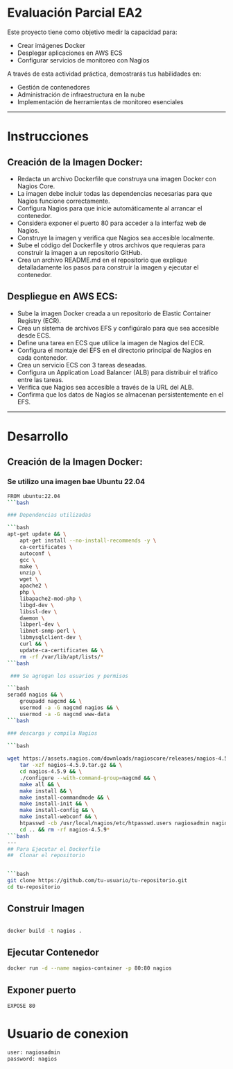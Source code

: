 # Evaluación Parcial EA2

Este proyecto tiene como objetivo medir la capacidad para:

+ Crear imágenes Docker
+ Desplegar aplicaciones en AWS ECS
+ Configurar servicios de monitoreo con Nagios

A través de esta actividad práctica, demostrarás tus habilidades en:

+ Gestión de contenedores
+ Administración de infraestructura en la nube
+ Implementación de herramientas de monitoreo esenciales

---
# Instrucciones
## Creación de la Imagen Docker: 

+ Redacta un archivo Dockerfile que construya una imagen Docker con Nagios Core. 
+ La imagen debe incluir todas las dependencias necesarias para que Nagios funcione correctamente. 
+ Configura Nagios para que inicie automáticamente al arrancar el contenedor. 
+ Considera exponer el puerto 80 para acceder a la interfaz web de Nagios. 
+ Construye la imagen y verifica que Nagios sea accesible localmente. 
+ Sube el código del Dockerfile y otros archivos que requieras para construir la imagen a un repositorio GitHub. 
+ Crea un archivo README.md en el repositorio que explique detalladamente los pasos para construir la imagen y ejecutar el contenedor. 

## Despliegue en AWS ECS: 

+ Sube la imagen Docker creada a un repositorio de Elastic Container Registry (ECR). 
+ Crea un sistema de archivos EFS y configúralo para que sea accesible desde ECS. 
+ Define una tarea en ECS que utilice la imagen de Nagios del ECR. 
+ Configura el montaje del EFS en el directorio principal de Nagios en cada contenedor. 
+ Crea un servicio ECS con 3 tareas deseadas. 
+ Configura un Application Load Balancer (ALB) para distribuir el tráfico entre las tareas. 
+ Verifica que Nagios sea accesible a través de la URL del ALB. 
+ Confirma que los datos de Nagios se almacenan persistentemente en el EFS. 

---
# Desarrollo


## Creación de la Imagen Docker: 

### Se utilizo una imagen bae Ubuntu 22.04

```bash
FROM ubuntu:22.04
```bash

### Dependencias utilizadas

```bash
apt-get update && \
    apt-get install --no-install-recommends -y \
    ca-certificates \
    autoconf \
    gcc \
    make \
    unzip \
    wget \
    apache2 \
    php \
    libapache2-mod-php \
    libgd-dev \
    libssl-dev \
    daemon \
    libperl-dev \
    libnet-snmp-perl \
    libmysqlclient-dev \
    curl && \
    update-ca-certificates && \
    rm -rf /var/lib/apt/lists/*
```bash

 ### Se agregan los usuarios y permisos

```bash
seradd nagios && \
    groupadd nagcmd && \
    usermod -a -G nagcmd nagios && \
    usermod -a -G nagcmd www-data
```bash

### descarga y compila Nagios
 
```bash

wget https://assets.nagios.com/downloads/nagioscore/releases/nagios-4.5.9.tar.gz && \
    tar -xzf nagios-4.5.9.tar.gz && \
    cd nagios-4.5.9 && \
    ./configure --with-command-group=nagcmd && \
    make all && \
    make install && \
    make install-commandmode && \
    make install-init && \
    make install-config && \
    make install-webconf && \
    htpasswd -cb /usr/local/nagios/etc/htpasswd.users nagiosadmin nagios && \
    cd .. && rm -rf nagios-4.5.9*
```bash
---
## Para Ejecutar el Dockerfile
##  Clonar el repositorio


```bash
git clone https://github.com/tu-usuario/tu-repositorio.git
cd tu-repositorio 
```

## Construir Imagen
```bash

docker build -t nagios .
```

## Ejecutar Contenedor
```bash
docker run -d --name nagios-container -p 80:80 nagios
```

## Exponer puerto 
```bash
EXPOSE 80
```

# Usuario de conexion

```bash
user: nagiosadmin
password: nagios
```


